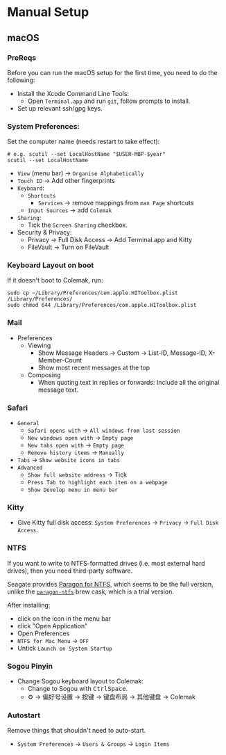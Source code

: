 # Manual Setup

## macOS

### PreReqs

Before you can run the macOS setup for the first time, you need to do the
following:

- Install the Xcode Command Line Tools:
  - Open `Terminal.app` and run `git`, follow prompts to install.
- Set up relevant ssh/gpg keys.

### System Preferences:

Set the computer name (needs restart to take effect):

```shell
# e.g. scutil --set LocalHostName "$USER-MBP-$year"
scutil --set LocalHostName
```

- `View` (menu bar) -> `Organise Alphabetically`
- `Touch ID` -> Add other fingerprints
- `Keyboard`:
  - `Shortcuts`
    - `Services` -> remove mappings from `man Page` shortcuts
  - `Input Sources` -> add `Colemak`
- `Sharing`:
  - Tick the `Screen Sharing` checkbox.
- Security & Privacy:
  - Privacy -> Full Disk Access -> Add Terminal.app and Kitty
  - FileVault -> Turn on FileVault

### Keyboard Layout on boot

If it doesn't boot to Colemak, run:

```shell
sudo cp ~/Library/Preferences/com.apple.HIToolbox.plist /Library/Preferences/
sudo chmod 644 /Library/Preferences/com.apple.HIToolbox.plist
```

### Mail

- Preferences
  - Viewing
    - Show Message Headers -> Custom -> List-ID, Message-ID, X-Member-Count
    - Show most recent messages at the top
  - Composing
    - When quoting text in replies or forwards: Include all the original message text.

### Safari

- `General`
  - `Safari opens with` -> `All windows from last session`
  - `New windows open with` -> `Empty page`
  - `New tabs open with` -> `Empty page`
  - `Remove history items` -> `Manually`
- `Tabs` -> `Show website icons in tabs`
- `Advanced`
  - `Show full website address` -> Tick
  - `Press Tab to highlight each item on a webpage`
  - `Show Develop menu in menu bar`

### Kitty

- Give Kitty full disk access: `System Preferences` -> `Privacy` -> `Full Disk Access`.

### NTFS

If you want to write to NTFS-formatted drives (i.e. most external hard drives), then you need third-party software.

Seagate provides [Paragon for NTFS][], which seems to be the full version, unlike the [`paragon-ntfs`][] brew cask, which is a trial version.

After installing:

- click on the icon in the menu bar
- click "Open Application"
- Open Preferences
- `NTFS for Mac Menu` -> `OFF`
- Untick `Launch on System Startup`

### Sogou Pinyin

- Change Sogou keyboard layout to Colemak:
  - Change to Sogou with <kbd>Ctrl</kbd><kbd>Space</kbd>.
  - ⚙ -> 偏好号设置 -> 按键 -> 键盘布局 -> 其他键盘 -> Colemak

### Autostart

Remove things that shouldn't need to auto-start.

- `System Preferences` -> `Users & Groups` -> `Login Items`

[Paragon for NTFS]: https://www.seagate.com/gb/en/support/software/paragon/
[`paragon-ntfs`]: https://formulae.brew.sh/cask/paragon-ntfs
[sVim]: https://github.com/flippidippi/sVim
